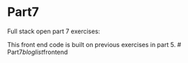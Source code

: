 # Part7
Full stack open part 7 exercises:

This front end code is built on previous exercises in part 5.
#   P a r t 7 _ b l o g l i s t _ f r o n t e n d 
 
 
